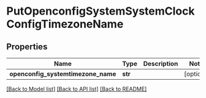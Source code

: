 # PutOpenconfigSystemSystemClockConfigTimezoneName

## Properties
Name | Type | Description | Notes
------------ | ------------- | ------------- | -------------
**openconfig_systemtimezone_name** | **str** |  | [optional] 

[[Back to Model list]](../README.md#documentation-for-models) [[Back to API list]](../README.md#documentation-for-api-endpoints) [[Back to README]](../README.md)


